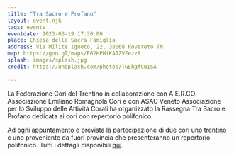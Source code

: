 ```yaml
---
title: "Tra Sacro e Profano"
layout: event.njk
tags: events
eventdate: 2023-03-19 17:30:00
place: Chiesa della Sacra Famiglia
address: Via Milite Ignoto, 22, 38068 Rovereto TN
map: https://goo.gl/maps/E62HPHiKA1ZVEezz8
splash: images/splash.jpg
credit: https://unsplash.com/photos/TwEhgfCWISA
  
---
```


La Federazione Cori del Trentino in collaborazione con A.E.R.CO. Associazione Emiliano Romagnola Cori e con ASAC Veneto Associazione per lo Sviluppo delle Attività Corali ha organizzato la Rassegna Tra Sacro e Profano dedicata ai cori con repertorio polifonico.

Ad ogni appuntamento è prevista la partecipazione di due cori uno trentino e uno proveniente da fuori provincia che presenteranno un repertorio polifonico. Tutti i dettagli disponibili <a href="https://www.federcoritrentino.it/it/cosa-facciamo/rassegna-tra-sacro-e-profano" class="text-underline">qui</a>.

